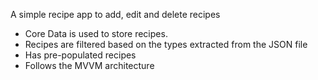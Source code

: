 A simple recipe app to add, edit and delete recipes

- Core Data is used to store recipes.
- Recipes are filtered based on the types extracted from the JSON file
- Has pre-populated recipes
- Follows the MVVM architecture
